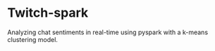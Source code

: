 # Twitch-spark

Analyzing chat sentiments in real-time using pyspark with a k-means 
clustering model.